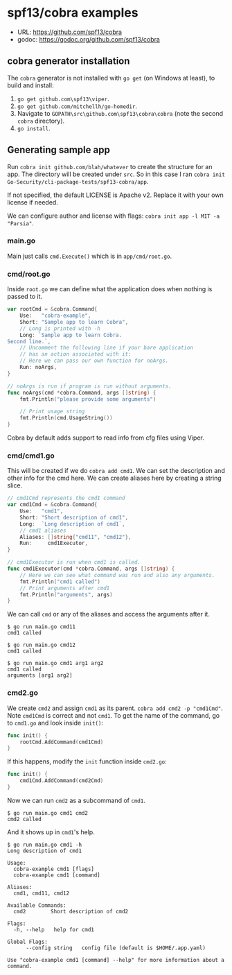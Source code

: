 # spf13/cobra examples

- URL: https://github.com/spf13/cobra
- godoc: https://godoc.org/github.com/spf13/cobra

## cobra generator installation
The `cobra` generator is not installed with `go get` (on Windows at least), to build and install:

1. `go get github.com\spf13\viper`.
2. `go get github.com/mitchellh/go-homedir`.
3. Navigate to `GOPATH\src\github.com\spf13\cobra\cobra` (note the second `cobra` directory).
4. `go install`.

## Generating sample app
Run `cobra init github.com/blah/whatever` to create the structure for an app. The directory will be created under `src`. So in this case I ran `cobra init Go-Security/cli-package-tests/spf13-cobra/app`.

If not specified, the default LICENSE is Apache v2. Replace it with your own license if needed.

We can configure author and license with flags: `cobra init app -l MIT -a "Parsia"`.

### main.go
Main just calls `cmd.Execute()` which is in `app/cmd/root.go`.

### cmd/root.go
Inside `root.go` we can define what the application does when nothing is passed to it.

``` go
var rootCmd = &cobra.Command{
    Use:   "cobra-example",
    Short: "Sample app to learn Cobra",
    // Long is printed with -h
    Long: `Sample app to learn Cobra.
Second line.`,
    // Uncomment the following line if your bare application
    // has an action associated with it:
    // Here we can pass our own function for noArgs.
    Run: noArgs,
}

// noArgs is run if program is run without arguments.
func noArgs(cmd *cobra.Command, args []string) {
    fmt.Println("please provide some arguments")

    // Print usage string
    fmt.Println(cmd.UsageString())
}
```

Cobra by default adds support to read info from cfg files using Viper.

### cmd/cmd1.go
This will be created if we do `cobra add cmd1`. We can set the description and other info for the cmd here. We can create aliases here by creating a string slice.

``` go
// cmd1Cmd represents the cmd1 command
var cmd1Cmd = &cobra.Command{
    Use:   "cmd1",
    Short: "Short description of cmd1",
    Long:  `Long description of cmd1`,
    // cmd1 aliases
    Aliases: []string{"cmd11", "cmd12"},
    Run:     cmd1Executor,
}

// cmd1Executor is run when cmd1 is called.
func cmd1Executor(cmd *cobra.Command, args []string) {
    // Here we can see what command was run and also any arguments.
    fmt.Println("cmd1 called")
    // Print arguments after cmd1
    fmt.Println("arguments", args)
}
```

We can call `cmd` or any of the aliases and access the arguments after it.

```
$ go run main.go cmd11
cmd1 called

$ go run main.go cmd12
cmd1 called

$ go run main.go cmd1 arg1 arg2
cmd1 called
arguments [arg1 arg2]

```

### cmd2.go
We create `cmd2` and assign `cmd1` as its parent. `cobra add cmd2 -p "cmd1Cmd"`. Note `cmd1Cmd` is correct and not `cmd1`. To get the name of the command, go to `cmd1.go` and look inside `init()`:

``` go
func init() {
    rootCmd.AddCommand(cmd1Cmd)
}
```

If this happens, modify the `init` function inside `cmd2.go`:

``` go
func init() {
    cmd1Cmd.AddCommand(cmd2Cmd)
}
```

Now we can run `cmd2` as a subcommand of `cmd1`.

```
$ go run main.go cmd1 cmd2
cmd2 called
```

And it shows up in `cmd1`'s help.

```
$ go run main.go cmd1 -h
Long description of cmd1

Usage:
  cobra-example cmd1 [flags]
  cobra-example cmd1 [command]

Aliases:
  cmd1, cmd11, cmd12

Available Commands:
  cmd2        Short description of cmd2

Flags:
  -h, --help   help for cmd1

Global Flags:
      --config string   config file (default is $HOME/.app.yaml)

Use "cobra-example cmd1 [command] --help" for more information about a command.
```

